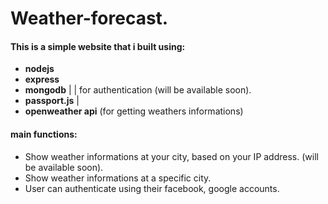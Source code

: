 # Weather-forecast.

#### This is a simple website that i built using:
  * **nodejs**
  * **express**
  * **mongodb**     |
                    | for authentication (will be available soon).
  * **passport.js** |
  * **openweather api** (for getting weathers informations)

#### main functions:
  * Show weather informations at your city, based on your IP address. (will be available soon).
  * Show weather informations at a specific city.
  * User can authenticate using their facebook, google accounts.

